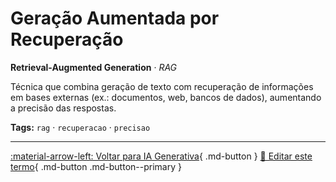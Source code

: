 # Geração Aumentada por Recuperação

**Retrieval-Augmented Generation** · *RAG*

Técnica que combina geração de texto com recuperação de informações em bases externas (ex.: documentos, web, bancos de dados), aumentando a precisão das respostas.


**Tags:** `rag` · `recuperacao` · `precisao`

---

[:material-arrow-left: Voltar para IA Generativa](index.md){ .md-button }
[📝 Editar este termo](https://github.com/seu-usuario/glossario-ia/edit/main/glossario.yaml){ .md-button .md-button--primary }
